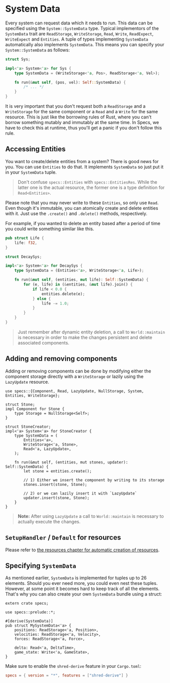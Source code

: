 # System Data

Every system can request data which it needs to run. This data can be specified
using the `System::SystemData` type. Typical implementors of the `SystemData` trait
are `ReadStorage`, `WriteStorage`, `Read`, `Write`, `ReadExpect`, `WriteExpect` and `Entities`.
A tuple of types implementing `SystemData` automatically also implements `SystemData`.
This means you can specify your `System::SystemData` as follows:

```rust
struct Sys;

impl<'a> System<'a> for Sys {
    type SystemData = (WriteStorage<'a, Pos>, ReadStorage<'a, Vel>);

    fn run(&mut self, (pos, vel): Self::SystemData) {
        /* ... */
    }
}
```

It is very important that you don't request both a `ReadStorage` and a `WriteStorage`
for the same component or a `Read` and a `Write` for the same resource.
This is just like the borrowing rules of Rust, where you can't borrow something
mutably and immutably at the same time. In Specs, we have to check this at
runtime, thus you'll get a panic if you don't follow this rule.

## Accessing Entities

You want to create/delete entities from a system? There is
good news for you. You can use `Entities` to do that.
It implements `SystemData` so just put it in your `SystemData` tuple.

> Don't confuse `specs::Entities` with `specs::EntitiesRes`.
  While the latter one is the actual resource, the former one is a type
  definition for `Read<Entities>`.

Please note that you may never write to these `Entities`, so only
use `Read`. Even though it's immutable, you can atomically create
and delete entities with it. Just use the `.create()` and `.delete()`
methods, respectively.

For example, if you wanted to delete an entity based after a period of time you could write something similar like this.

```rust
pub struct Life {
	life: f32,
}

struct DecaySys;

impl<'a> System<'a> for DecaySys {
	type SystemData = (Entities<'a>, WriteStorage<'a, Life>);

	fn run(&mut self, (entities, mut life): Self::SystemData) {
		for (e, life) in (&entities, &mut life).join() {
			if life < 0.0 {
			    entities.delete(e);
			} else {
			    life -= 1.0;
			}
		}
	}
}
```

> Just remember after dynamic entity deletion, a call to `World::maintain` is necessary in order to make the changes
  persistent and delete associated components.

## Adding and removing components

Adding or removing components can be done by modifying
either the component storage directly with a `WriteStorage`
or lazily using the `LazyUpdate` resource.

```rust,ignore
use specs::{Component, Read, LazyUpdate, NullStorage, System, Entities, WriteStorage};

struct Stone;
impl Component for Stone {
    type Storage = NullStorage<Self>;
}

struct StoneCreator;
impl<'a> System<'a> for StoneCreator {
    type SystemData = (
        Entities<'a>,
        WriteStorage<'a, Stone>,
        Read<'a, LazyUpdate>,
    );

    fn run(&mut self, (entities, mut stones, updater): Self::SystemData) {
        let stone = entities.create();

        // 1) Either we insert the component by writing to its storage
        stones.insert(stone, Stone);

        // 2) or we can lazily insert it with `LazyUpdate`
        updater.insert(stone, Stone);
    }
}
```

> **Note:** After using `LazyUpdate` a call to `World::maintain`
  is necessary to actually execute the changes.

## `SetupHandler` / `Default` for resources

Please refer to [the resources chapter for automatic creation of resources][c4].

[c4]: ./04_resources.html

## Specifying `SystemData`

As mentioned earlier, `SystemData` is implemented for tuples up to 26 elements. Should you ever need
more, you could even nest these tuples. However, at some point it becomes hard to keep track of all the elements.
That's why you can also create your own `SystemData` bundle using a struct:

```rust,ignore
extern crate specs;

use specs::prelude::*;

#[derive(SystemData)]
pub struct MySystemData<'a> {
    positions: ReadStorage<'a, Position>,
    velocities: ReadStorage<'a, Velocity>,
    forces: ReadStorage<'a, Force>,

    delta: Read<'a, DeltaTime>,
    game_state: Write<'a, GameState>,
}
```

Make sure to enable the `shred-derive` feature in your `Cargo.toml`:

```toml
specs = { version = "*", features = ["shred-derive"] }
```
